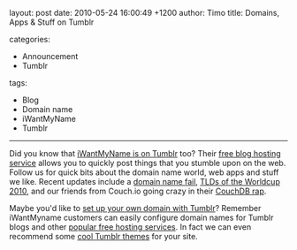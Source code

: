layout: post
date: 2010-05-24 16:00:49 +1200
author: Timo
title: Domains, Apps & Stuff on Tumblr

categories:
  - Announcement
  - Tumblr

tags:
  - Blog
  - Domain name
  - iWantMyName
  - Tumblr

----

Did you know that [iWantMyName is on Tumblr](http://tumblr.iwantmyname.com) too? Their [free blog hosting service](https://iwantmyname.com/services/blog-hosting) allows you to quickly post things that you stumble upon on the web. Follow us for quick bits about the domain name world, web apps and stuff we like. Recent updates include a [domain name fail](http://tumblr.iwantmyname.com/post/569758427/alexpines-domain-name-fail-wondering-if-we), [TLDs of the Worldcup 2010](http://tumblr.iwantmyname.com/post/590895368/worldcup-2010-country-domain-extensions), and our friends from Couch.io going crazy in their [CouchDB rap](http://tumblr.iwantmyname.com/post/617250536/couchdb-rap-video).

Maybe you'd like to [set up your own domain with Tumblr](https://iwantmyname.com/features/applications/custom-domain-apps/blogs/tumblr-tumblelog-easy-blog-with-own-url)? Remember iWantMyname customers can easily configure domain names for Tumblr blogs and other [popular free hosting services](https://iwantmyname.com/services/free-hosting). In fact we can even recommend some [cool Tumblr themes](https://iwantmyname.com/blog/2010/04/3-awesome-simple-tumblr-themes-designed-by-jarred-bishop.html) for your site.
